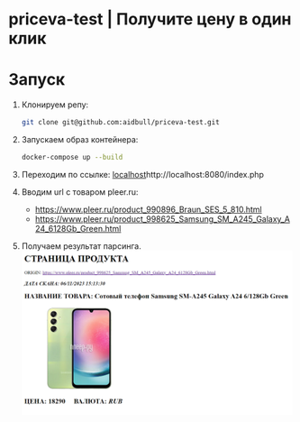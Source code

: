 # priceva-test | Получите цену в один клик

# Запуск
1. Клонируем репу:
    ```bash
    git clone git@github.com:aidbull/priceva-test.git
    
2. Запускаем образ контейнера:
    ```bash
   docker-compose up --build

3. Переходим по ссылке:
   [localhost](http://localhost:8080/index.php)http://localhost:8080/index.php

4. Вводим url с товаром pleer.ru:
    * https://www.pleer.ru/product_990896_Braun_SES_5_810.html
    * https://www.pleer.ru/product_998625_Samsung_SM_A245_Galaxy_A24_6128Gb_Green.html

5. Получаем результат парсинга.
   ![Результат работы парсера](app/views/assets/github-cover.png)